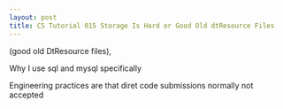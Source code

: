 ```yaml
---
layout: post
title: CS Tutorial 015 Storage Is Hard or Good Old dtResource Files
---
```

(good old DtResource files), 

Why I use sql and mysql specifically

Engineering practices are that diret code submissions normally not accepted